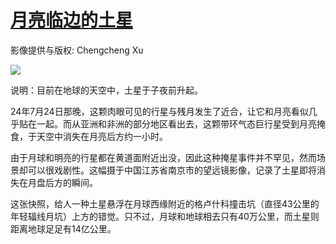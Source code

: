 # [月亮临边的土星](https://github.com/jaaleng/jaaleng.github.io/issues/11)

影像提供与版权: Chengcheng Xu

![](https://pic.imgdb.cn/item/66a4fdced9c307b7e9cc0c76.jpg)

说明：目前在地球的天空中，土星于子夜前升起。

24年7月24日那晚，这颗肉眼可见的行星与残月发生了近合，让它和月亮看似几乎贴在一起。而从亚洲和非洲的部分地区看出去，这颗带环气态巨行星受到月亮掩食，于天空中消失在月亮后方约一小时。

由于月球和明亮的行星都在黄道面附近出没，因此这种掩星事件并不罕见，然而场景却可以很戏剧性。这幅摄于中国江苏省南京市的望远镜影像，记录了土星即将消失在月盘后方的瞬间。

这张快照，给人一种土星悬浮在月球西缘附近的格卢什科撞击坑（直径43公里的年轻辐线月坑）上方的错觉。只不过，月球和地球相去只有40万公里，而土星则距离地球足足有14亿公里。
